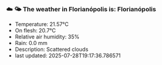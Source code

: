 ### ☁️ 🌤️  The weather in Florianópolis is: Florianópolis

- Temperature: 21.57°C
- On flesh: 20.7°C
- Relative air humidity: 35%
- Rain: 0.0 mm
- Description: Scattered clouds
- last updated: 2025-07-28T19:17:36.786571
